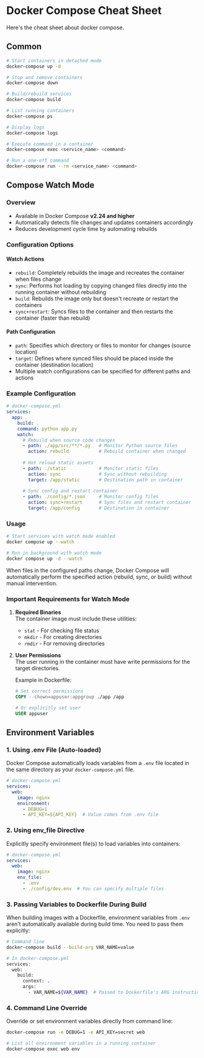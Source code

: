 # Docker Compose Cheat Sheet

Here's the cheat sheet about docker compose.

## Common
```bash
# Start containers in detached mode
docker-compose up -d

# Stop and remove containers
docker-compose down

# Build/rebuild services
docker-compose build

# List running containers
docker-compose ps

# Display logs
docker-compose logs

# Execute command in a container
docker-compose exec <service_name> <command>

# Run a one-off command
docker-compose run --rm <service_name> <command>
```

## Compose Watch Mode

### Overview
- Available in Docker Compose **v2.24 and higher**
- Automatically detects file changes and updates containers accordingly
- Reduces development cycle time by automating rebuilds

### Configuration Options

#### Watch Actions
- `rebuild`: Completely rebuilds the image and recreates the container when files change
- `sync`: Performs hot loading by copying changed files directly into the running container without rebuilding
- `build`: Rebuilds the image only but doesn't recreate or restart the containers
- `sync+restart`: Syncs files to the container and then restarts the container (faster than rebuild)

#### Path Configuration
- `path`: Specifies which directory or files to monitor for changes (source location)
- `target`: Defines where synced files should be placed inside the container (destination location)
- Multiple watch configurations can be specified for different paths and actions

### Example Configuration
```yaml
# docker-compose.yml
services:
  app:
    build: .
    command: python app.py
    watch:
      # Rebuild when source code changes
      - path: ./app/src/**/*.py   # Monitor Python source files
        action: rebuild           # Rebuild container when changed
      
      # Hot reload static assets
      - path: ./static            # Monitor static files
        action: sync              # Sync without rebuilding
        target: /app/static       # Destination path in container
        
      # Sync config and restart container
      - path: ./config/*.json     # Monitor config files
        action: sync+restart      # Sync files and restart container
        target: /app/config       # Destination in container
```

### Usage
```bash
# Start services with watch mode enabled
docker compose up --watch

# Run in background with watch mode
docker compose up -d --watch
```

When files in the configured paths change, Docker Compose will automatically perform the specified action (rebuild, sync, or build) without manual intervention.

### Important Requirements for Watch Mode

1. **Required Binaries**  
   The container image must include these utilities:
   - `stat` - For checking file status
   - `mkdir` - For creating directories
   - `rmdir` - For removing directories

2. **User Permissions**  
   The user running in the container must have write permissions for the target directories.
   
   Example in Dockerfile:
   ```dockerfile
   # Set correct permissions
   COPY --chown=appuser:appgroup ./app /app
   
   # Or explicitly set user
   USER appuser
   ```

## Environment Variables

### 1. Using .env File (Auto-loaded)
Docker Compose automatically loads variables from a `.env` file located in the same directory as your `docker-compose.yml` file.

```yaml
# docker-compose.yml
services:
  web:
    image: nginx
    environment:
      - DEBUG=1
      - API_KEY=${API_KEY}  # Value comes from .env file
```

### 2. Using env_file Directive
Explicitly specify environment file(s) to load variables into containers:

```yaml
# docker-compose.yml
services:
  web:
    image: nginx
    env_file:
      - .env
      - ./config/dev.env  # You can specify multiple files
```

### 3. Passing Variables to Dockerfile During Build
When building images with a Dockerfile, environment variables from `.env` aren't automatically available during build time. You need to pass them explicitly:

```bash
# Command line
docker-compose build --build-arg VAR_NAME=value

# In docker-compose.yml
services:
  web:
    build:
      context: .
      args:
        - VAR_NAME=${VAR_NAME}  # Passed to Dockerfile's ARG instruction
```

### 4. Command Line Override
Override or set environment variables directly from command line:

```bash
docker-compose run -e DEBUG=1 -e API_KEY=secret web

# List all environment variables in a running container
docker-compose exec web env
```